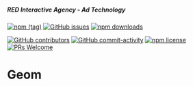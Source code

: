 ##### RED Interactive Agency - Ad Technology

[![npm (tag)](https://img.shields.io/npm/v/@ff0000-ad-tech%2Fad-geom.svg?style=flat-square)](https://www.npmjs.com/package/@ff0000-ad-tech%2Fad-geom)
[![GitHub issues](https://img.shields.io/github/issues/ff0000-ad-tech/ad-geom.svg?style=flat-square)](https://github.com/ff0000-ad-tech/ad-geom)
[![npm downloads](https://img.shields.io/npm/dm/@ff0000-ad-tech%2Fad-geom.svg?style=flat-square)](https://www.npmjs.com/package/@ff0000-ad-tech%2Fad-geom)

[![GitHub contributors](https://img.shields.io/github/contributors/ff0000-ad-tech/ad-geom.svg?style=flat-square)](https://github.com/ff0000-ad-tech/ad-geom/graphs/contributors/)
[![GitHub commit-activity](https://img.shields.io/github/commit-activity/y/ff0000-ad-tech/ad-geom.svg?style=flat-square)](https://github.com/ff0000-ad-tech/ad-geom/commits/master)
[![npm license](https://img.shields.io/npm/l/@ff0000-ad-tech%2Fad-geom.svg?style=flat-square)](https://github.com/ff0000-ad-tech/ad-geom/blob/master/LICENSE)
[![PRs Welcome](https://img.shields.io/badge/PRs-welcome-brightgreen.svg?style=flat-square)](http://makeapullrequest.com)

# Geom


